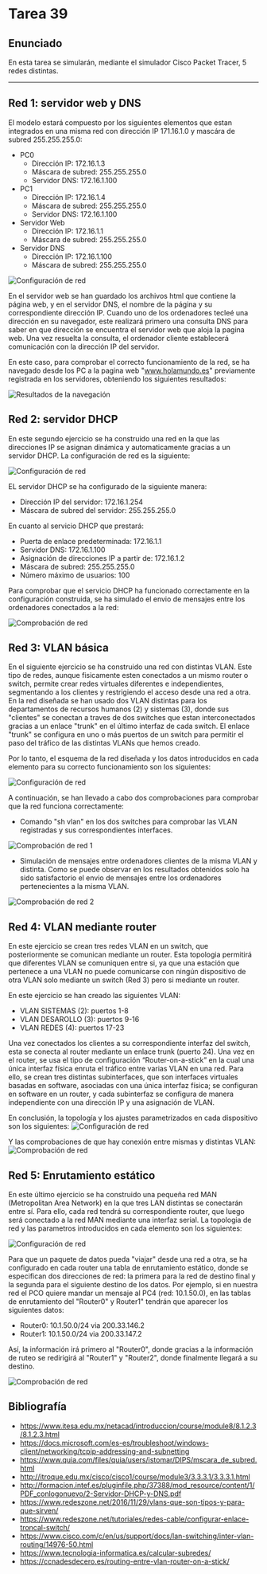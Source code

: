 ﻿# Tarea 39

## Enunciado
En esta tarea se simularán, mediante el simulador Cisco Packet Tracer, 5 redes distintas.
___

## Red 1: servidor web y DNS
El modelo estará compuesto por los siguientes elementos que estan integrados en una misma red 
con dirección IP 171.16.1.0 y mascára de subred 255.255.255.0:
- PC0
    - Dirección IP: 172.16.1.3
    - Máscara de subred: 255.255.255.0
    - Servidor DNS: 172.16.1.100
- PC1
    - Dirección IP: 172.16.1.4
    - Máscara de subred: 255.255.255.0
    - Servidor DNS: 172.16.1.100
- Servidor Web
    - Dirección IP: 172.16.1.1
    - Máscara de subred: 255.255.255.0
- Servidor DNS
    - Dirección IP: 172.16.1.100
    - Máscara de subred: 255.255.255.0

![Configuración de red](https://github.com/IgorIrastorza/theegg_ai/blob/master/tarea_33/diagrama%20de%20flujo_tarea33.png)

En el servidor web se han guardado los archivos html que contiene la página web, y en el servidor DNS, el nombre de la página y su correspondiente dirección IP. Cuando uno de los ordenadores tecleé una dirección en su navegador, este realizará primero una consulta DNS para saber en que dirección se encuentra el servidor web que aloja la pagina web. Una vez resuelta la consulta, el ordenador cliente establecerá comunicación con la dirección IP del servidor.

En este caso, para comprobar el correcto funcionamiento de la red, se ha navegado desde los PC a la pagina web "www.holamundo.es" previamente registrada en los servidores, obteniendo los siguientes resultados:

![Resultados de la navegación](https://github.com/IgorIrastorza/theegg_ai/blob/master/tarea_33/diagrama%20de%20flujo_tarea33.png)

## Red 2: servidor DHCP

En este segundo ejercicio se ha construido una red en la que las direcciones IP se asignan dinámica y automaticamente gracias a un servidor DHCP. La configuración de red es la siguiente:

![Configuración de red](https://github.com/IgorIrastorza/theegg_ai/blob/master/tarea_33/diagrama%20de%20flujo_tarea33.png)

EL servidor DHCP se ha configurado de la siguiente manera:
- Dirección IP del servidor: 172.16.1.254
- Máscara de subred del servidor: 255.255.255.0

En cuanto al servicio DHCP que prestará:
- Puerta de enlace predeterminada: 172.16.1.1
- Servidor DNS: 172.16.1.100
- Asignación de direcciones IP a partir de: 172.16.1.2
- Máscara de subred: 255.255.255.0
- Número máximo de usuarios: 100

Para comprobar que el servicio DHCP ha funcionado correctamente en la configuración construida, se ha simulado el envio de mensajes entre los ordenadores conectados a la red:

![Comprobación de red](https://github.com/IgorIrastorza/theegg_ai/blob/master/tarea_33/diagrama%20de%20flujo_tarea33.png)

## Red 3: VLAN básica

En el siguiente ejercicio se ha construido una red con distintas VLAN. Este tipo de redes, aunque fisicamente esten conectados a un mismo router o switch, permite crear redes virtuales diferentes e independientes, segmentando a los clientes y restrigiendo el acceso desde una red a otra. En la red diseñada se han usado dos VLAN distintas para los departamentos de recursos humanos (2) y sistemas (3), donde sus "clientes" se conectan a traves de dos switches que estan interconectados gracias a un enlace "trunk" en el último interfaz de cada switch. El enlace "trunk" se configura en uno o más puertos de un switch para permitir el paso del tráfico de las distintas VLANs que hemos creado.

Por lo tanto, el esquema de la red diseñada y los datos introducidos en cada elemento para su correcto funcionamiento son los siguientes:

![Configuración de red](https://github.com/IgorIrastorza/theegg_ai/blob/master/tarea_33/diagrama%20de%20flujo_tarea33.png)

A continuación, se han llevado a cabo dos comprobaciones para comprobar que la red funciona correctamente:
- Comando "sh vlan" en los dos switches para comprobar las VLAN registradas y sus correspondientes interfaces.

![Comprobación de red 1](https://github.com/IgorIrastorza/theegg_ai/blob/master/tarea_33/diagrama%20de%20flujo_tarea33.png)

- Simulación de mensajes entre ordenadores clientes de la misma VLAN y distinta. Como se puede observar en los resultados obtenidos
solo ha sido satisfactorio el envio de mensajes entre los ordenadores pertenecientes a la misma VLAN.

![Comprobación de red 2](https://github.com/IgorIrastorza/theegg_ai/blob/master/tarea_33/diagrama%20de%20flujo_tarea33.png)

## Red 4: VLAN mediante router
En este ejercicio se crean tres redes VLAN en un switch, que posteriormente se comunican mediante un router. Esta topologia permitirá que diferentes VLAN se comuniquen entre si, ya que una estación que pertenece a una VLAN no puede comunicarse con ningún dispositivo de otra VLAN solo mediante un switch (Red 3) pero si mediante un router.

En este ejercicio se han creado las siguientes VLAN:

- VLAN SISTEMAS (2): puertos 1-8
- VLAN DESAROLLO (3): puertos 9-16
- VLAN REDES (4): puertos 17-23

Una vez conectados los clientes a su correspondiente interfaz del switch, esta se conecta al router mediante un enlace trunk (puerto 24). Una vez en el router, se usa el tipo de configuración “Router-on-a-stick” en la cual una única interfaz física enruta el tráfico entre varias VLAN en una red. Para ello, se crean tres distintas subinterfaces, que son interfaces virtuales basadas en software, asociadas con una única interfaz física; se configuran en software en un router, y cada subinterfaz se configura de manera independiente con una dirección IP y una asignación de VLAN.

En conclusión, la topología y los ajustes parametrizados en cada dispositivo son los siguientes:
![Configuración de red](https://github.com/IgorIrastorza/theegg_ai/blob/master/tarea_33/diagrama%20de%20flujo_tarea33.png)

Y las comprobaciones de que hay conexión entre mismas y distintas VLAN:
![Comprobación de red](https://github.com/IgorIrastorza/theegg_ai/blob/master/tarea_33/diagrama%20de%20flujo_tarea33.png)

## Red 5: Enrutamiento estático
En este último ejercicio se ha construido una pequeña red MAN (Metropolitan Area Network) en la que tres LAN distintas se conectarán entre sí. Para ello, cada red tendrá su correspondiente router, que luego será conectado a la red MAN mediante una interfaz serial. La topologia de red y las parametros introducidos en cada elemento son los siguientes:

![Configuración de red](https://github.com/IgorIrastorza/theegg_ai/blob/master/tarea_33/diagrama%20de%20flujo_tarea33.png)

Para que un paquete de datos pueda "viajar" desde una red a otra, se ha configurado en cada router una tabla de enrutamiento estático, donde se especifican dos direcciones de red: la primera para la red de destino final y la segunda para el siguiente destino de los datos. Por ejemplo, si en nuestra red el PCO quiere mandar un mensaje al PC4 (red: 10.1.50.0), en las tablas de enrutamiento del "Router0" y Router1" tendrán que aparecer los siguientes datos:
- Router0: 10.1.50.0/24 via 200.33.146.2
- Router1: 10.1.50.0/24 via 200.33.147.2

Así, la información irá primero al "Router0", donde gracias a la información de ruteo se redirigirá al "Router1" y "Router2", donde finalmente llegará a su destino.

![Comprobación de red](https://github.com/IgorIrastorza/theegg_ai/blob/master/tarea_33/diagrama%20de%20flujo_tarea33.png)

## Bibliografía
- https://www.itesa.edu.mx/netacad/introduccion/course/module8/8.1.2.3/8.1.2.3.html
- https://docs.microsoft.com/es-es/troubleshoot/windows-client/networking/tcpip-addressing-and-subnetting
- https://www.quia.com/files/quia/users/istomar/DIPS/mscara_de_subred.html
- http://itroque.edu.mx/cisco/cisco1/course/module3/3.3.3.1/3.3.3.1.html
- http://formacion.intef.es/pluginfile.php/37388/mod_resource/content/1/PDF_conlogonuevo/2-Servidor-DHCP-y-DNS.pdf
- https://www.redeszone.net/2016/11/29/vlans-que-son-tipos-y-para-que-sirven/
- https://www.redeszone.net/tutoriales/redes-cable/configurar-enlace-troncal-switch/
- https://www.cisco.com/c/en/us/support/docs/lan-switching/inter-vlan-routing/14976-50.html
- https://www.tecnologia-informatica.es/calcular-subredes/
- https://ccnadesdecero.es/routing-entre-vlan-router-on-a-stick/

